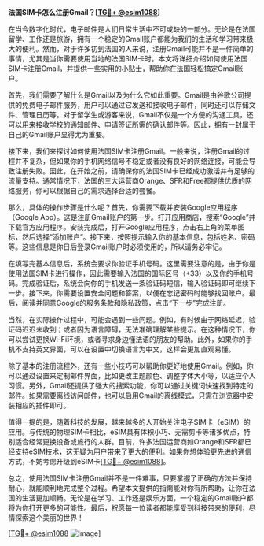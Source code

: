 **法国SIM卡怎么注册Gmail？[[TG💪+ @esim1088](https://t.me/s/esim1088)]**

在当今数字化时代，电子邮件是人们日常生活中不可或缺的一部分。无论是在法国留学、工作还是旅游，拥有一个稳定的Gmail账户都能为我们的生活和学习带来极大的便利。然而，对于许多初到法国的人来说，注册Gmail可能并不是一件简单的事情，尤其是当你需要使用当地的法国SIM卡时。本文将详细介绍如何使用法国SIM卡注册Gmail，并提供一些实用的小贴士，帮助你在法国轻松搞定Gmail账户。

首先，我们需要了解什么是Gmail以及为什么它如此重要。Gmail是由谷歌公司提供的免费电子邮件服务，用户可以通过它发送和接收电子邮件，同时还可以存储文件、管理日历等。对于留学生或游客来说，Gmail不仅是一个方便的沟通工具，还可以用来接收学校的通知邮件、申请签证所需的确认邮件等。因此，拥有一封属于自己的Gmail账户显得尤为重要。

接下来，我们来探讨如何使用法国SIM卡注册Gmail。一般来说，注册Gmail的过程并不复杂，但如果你的手机网络信号不稳定或者没有良好的网络连接，可能会导致注册失败。因此，在开始之前，请确保你的法国SIM卡已经成功激活并有足够的流量支持。通常情况下，法国的三大运营商Orange、SFR和Free都提供优质的网络服务，你可以根据自己的需求选择合适的套餐。

那么，具体的操作步骤是什么呢？首先，你需要下载并安装Google应用程序（Google App）。这是注册Gmail账户的第一步。打开应用商店，搜索“Google”并下载官方应用程序。安装完成后，打开Google应用程序，点击右上角的菜单图标，然后选择“添加账户”。接下来，按照提示输入你的基本信息，包括姓名、密码等。这些信息是你日后登录Gmail账户时必须使用的，所以请务必牢记。

在填写完基本信息后，系统会要求你验证手机号码。这里需要注意的是，由于你是使用法国SIM卡进行操作，因此需要输入法国的国际区号（+33）以及你的手机号码。完成验证后，系统会向你的手机发送一条验证码短信，输入验证码即可继续下一步。接下来，你需要设置安全问题和答案，以便在忘记密码时能够找回账户。最后，阅读并同意Google的服务条款和隐私政策，点击“下一步”完成注册。

当然，在实际操作过程中，可能会遇到一些问题。例如，有时候由于网络延迟，验证码迟迟未收到；或者因为语言障碍，无法准确理解某些提示。在这种情况下，你可以尝试更换Wi-Fi环境，或者寻求身边懂法语的朋友的帮助。此外，如果你的手机不支持英文界面，可以在设置中切换语言为中文，这样会更加直观易懂。

除了基本的注册流程外，还有一些小技巧可以帮助你更好地使用Gmail。例如，你可以通过设置来定制邮件界面，比如更改主题颜色、调整字体大小等，以适应个人习惯。另外，Gmail还提供了强大的搜索功能，你可以通过关键词快速找到特定的邮件。如果需要离线访问邮件，也可以启用Gmail的离线模式，只需在浏览器中安装相应的插件即可。

值得一提的是，随着科技的发展，越来越多的人开始关注电子SIM卡（eSIM）的应用。与传统的物理SIM卡相比，eSIM具有体积小巧、无需剪卡等诸多优点，特别适合经常更换设备或旅行的人群。目前，许多法国运营商如Orange和SFR都已经支持eSIM技术，这无疑为用户带来了更大的便利。如果你想体验更先进的通信方式，不妨考虑升级到eSIM卡[[TG💪+ @esim1088](https://t.me/s/esim1088)]。

总之，使用法国SIM卡注册Gmail并不是一件难事，只要掌握了正确的方法并保持耐心，就能顺利地完成整个过程。希望本文提供的指南能对你有所帮助，让你在法国的生活更加顺畅。无论是在学习、工作还是娱乐方面，一个稳定的Gmail账户都将为你打开更多的可能性。最后，祝愿每一位读者都能享受到科技带来的便利，尽情探索这个美丽的世界！

[[TG💪+ @esim1088](https://t.me/s/esim1088) ![Image](https://i.postimg.cc/4NQfJmqS/Snipaste-2025-05-13-00-14-12.png)]